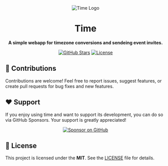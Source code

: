 <div align="center">
  <img src="https://raw.githubusercontent.com/upamanyudas/time.github.io/refs/heads/main/media/time.dmg.li.png" alt="Time Logo">
    
  # Time

  **A simple webapp for timezone conversions and sendeing event invites.**
  
<div align="center">
    <a href="https://github.com/upamanyudas/time.github.io/stargazers"><img src="https://img.shields.io/github/stars/upamanyudas/time.github.io?style=flat-square" alt="GitHub Stars"></a>
    <a href="https://github.com/upamanyudas/time.github.io/blob/master/LICENSE"><img src="https://img.shields.io/github/license/upamanyudas/time.github.io?style=flat-square" alt="License"></a>
</div>

</div>

## 🤝 Contributions
Contributions are welcome! Feel free to report issues, suggest features, or create pull requests for bug fixes and new features.

## ❤️ Support
If you enjoy using time and want to support its development, you can do so via GitHub Sponsors. Your support is greatly appreciated!

<div align="center">
  <a href="https://github.com/sponsors/upamanyudas"><img src="https://img.shields.io/badge/Sponsor_on_GitHub-d75594?style=for-the-badge&logo=github&logoColor=white" alt="Sponsor on GitHub"></a>
</div>

## 📄 License
This project is licensed under the **MIT**. See the [LICENSE](LICENSE) file for details.